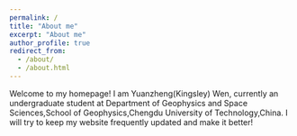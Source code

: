 ```yaml
---
permalink: /
title: "About me"
excerpt: "About me"
author_profile: true
redirect_from: 
  - /about/
  - /about.html
---
```

 Welcome to my homepage! I am Yuanzheng(Kingsley) Wen, currently an undergraduate student at Department of Geophysics and Space Sciences,School of Geophysics,Chengdu University of Technology,China.
 I will try to keep my website frequently updated and make it better!



